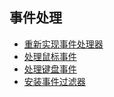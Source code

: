 ## 事件处理

- [重新实现事件处理器](reimplementing_event_handlers)
- [处理鼠标事件](processing_mouse_event)
- [处理键盘事件](processing_keyboard_event)
- [安装事件过滤器](installing_event_filters)

